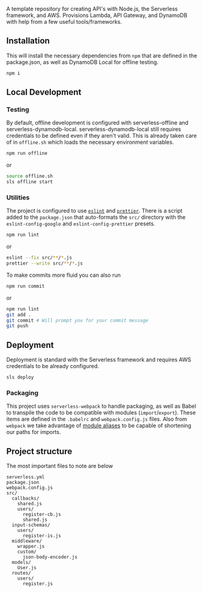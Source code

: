 A template repository for creating API's with Node.js, the Serverless framework,
and AWS. Provisions Lambda, API Gateway, and DynamoDB with help from a few useful 
tools/frameworks.

## Installation
This will install the necessary dependencies from `npm` that are defined in the 
package.json, as well as DynamoDB Local for offline testing.

```bash
npm i
```

## Local Development

### Testing
By default, offline development is configured with serverless-offline and 
serverless-dynamodb-local. serverless-dynamodb-local still requires credentials
to be defined even if they aren't valid. This is already taken care of in `offline.sh`
which loads the necessary environment variables.

```bash
npm run offline
```

or

```bash
source offline.sh
sls offline start
```

### Utilities
The project is configured to use [`eslint`]() and [`prettier`](). There is a script 
added to the `package.json` that auto-formats the `src/` directory with the 
`eslint-config-google` and `eslint-config-prettier` presets.

```bash
npm run lint
```

or 

```bash 
eslint --fix src/**/*.js
prettier --write src/**/*.js
```

To make commits more fluid you can also run

```bash
npm run commit
```

or 

```bash
npm run lint 
git add .
git commit # Will prompt you for your commit message
git push
```

## Deployment

Deployment is standard with the Serverless framework and requires AWS 
credentials to be already configured.

```bash
sls deploy 
```

### Packaging
This project uses `serverless-webpack` to handle packaging, as well as 
Babel to transpile the code to be compatible with modules (`import`/`export`).
These items are defined in the `.babelrc` and `webpack.config.js` files. Also 
from `webpack` we take advantage of [module aliases]() to be capable of 
shortening our paths for imports.

## Project structure
The most important files to note are below

```
serverless.yml
package.json 
webpack.config.js 
src/
  callbacks/
    shared.js
    users/
      register-cb.js 
      shared.js
  input-schemas/
    users/
      register-is.js
  middleware/
    wrapper.js
    custom/
      json-body-encoder.js
  models/
    User.js
  routes/
    users/
      register.js
```